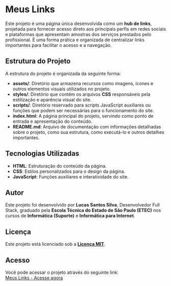 # Meus Links

Este projeto é uma página única desenvolvida como um **hub de links**, projetada para fornecer acesso direto aos principais perfis em redes sociais e plataformas que apresentam amostras dos serviços prestados pelo profissional. É uma forma prática e organizada de centralizar links importantes para facilitar o acesso e a navegação.

## **Estrutura do Projeto**

A estrutura do projeto é organizada da seguinte forma:

- **assets/**: Diretório que armazena recursos como imagens, ícones e outros elementos visuais utilizados no projeto.
- **styles/**: Diretório que contém os arquivos **CSS** responsáveis pela estilização e aparência visual do site.
- **scripts/**: Diretório reservado para scripts JavaScript auxiliares ou funções que podem ser necessárias para o funcionamento do site.
- **index.html**: A página principal do projeto, servindo como ponto de entrada e apresentação do conteúdo.
- **README.md**: Arquivo de documentação com informações detalhadas sobre o projeto, como sua estrutura, como executá-lo e outros detalhes importantes.

## **Tecnologias Utilizadas**

- **HTML**: Estruturação do conteúdo da página.
- **CSS**: Estilos personalizados para o design da página.
- **JavaScript**: Funções auxiliares e interatividade do site.

## **Autor**

Este projeto foi desenvolvido por **Lucas Santos Silva**, Desenvolvedor Full Stack, graduado pela **Escola Técnica do Estado de São Paulo (ETEC)** nos cursos de **Informática (Suporte)** e **Informática para Internet**.

## **Licença**

Este projeto está licenciado sob a **[Licença MIT](./LICENSE)**.

## **Acesso**

Você pode acessar o projeto através do seguinte link:  
[Meus Links - Acesse agora](https://by-scottlucas.github.io/meus-links/)